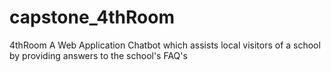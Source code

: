 # __capstone_4thRoom__
4thRoom  A Web Application Chatbot which assists local visitors of a school by providing answers to the school's FAQ's

